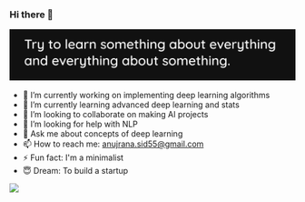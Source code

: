 ### Hi there 👋


![](https://github.com/AnujCodeZ/AnujCodeZ/blob/master/cover.png)
- 🔭 I’m currently working on implementing deep learning algorithms
- 🌱 I’m currently learning advanced deep learning and stats
- 👯 I’m looking to collaborate on making AI projects
- 🤔 I’m looking for help with NLP
- 💬 Ask me about concepts of deep learning
- 📫 How to reach me: anujrana.sid55@gmail.com
- ⚡ Fun fact: I'm a minimalist
- :innocent: Dream: To build a startup

![](https://github-readme-stats.vercel.app/api?username=AnujCodeZ&show_icons=true&title_color=fff&icon_color=79ff97&text_color=9f9f9f&bg_color=151515)
